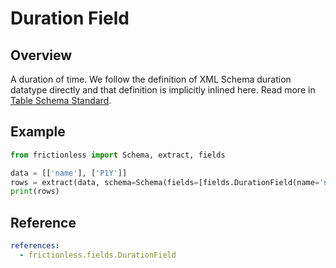 # Duration Field

## Overview

A duration of time. We follow the definition of XML Schema duration datatype directly
and that definition is implicitly inlined here. Read more in [Table Schema Standard](https://specs.frictionlessdata.io/table-schema/#duration).

## Example

```python script tabs=Python
from frictionless import Schema, extract, fields

data = [['name'], ['P1Y']]
rows = extract(data, schema=Schema(fields=[fields.DurationField(name='name')]))
print(rows)
```

## Reference

```yaml reference
references:
  - frictionless.fields.DurationField
```
